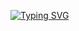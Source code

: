 [![Typing SVG](https://readme-typing-svg.herokuapp.com?color=F75638&width=550&lines=Learning+Stupid+shit;absolutely+no+one+cares+about+;and+trying+to+learn+Java+without+a+brain)](https://git.io/typing-svg)
